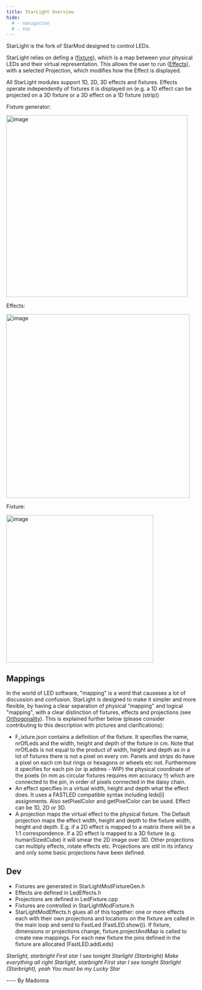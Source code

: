 ```yaml
---
title: StarLight Overview
hide:
  # - navigation
  # - toc
---
```


StarLight is the fork of StarMod designed to control LEDs.

StarLight relies on defing a ([fixture](/StarDocs/StarLightMod/StarLightModFixtureGenerator/)), which is a map between your physical LEDs and their virtual representation. This allows the user to run ([Effects](/StarDocs/StarLightMod/StarLightModEffects/)), with a selected Projection, which modifies how the Effect is displayed.

All StarLight modules support 1D, 2D, 3D effects and fixtures. Effects operate independently of fixtures it is displayed on (e.g. a 1D effect can be projected on a 3D fixture or a 3D effect on a 1D fixture (strip))

Fixture generator:

<img width="481" alt="image" src="https://github.com/ewowi/StarDocs/assets/138451817/06cc1d89-ce54-4feb-8023-581bfce16fbd">

Effects:

<img width="486" alt="image" src="https://github.com/ewowi/StarDocs/assets/138451817/7a4637e5-383a-4935-8057-9cd7ba64b427">

Fixture:

<img width="390" alt="image" src="https://github.com/ewowi/StarDocs/assets/138451817/59dc199c-6697-43f4-9a1b-f8413005aa5f">

## Mappings

In the world of LED software, "mapping" is a word that causeses a lot of discussion and confusion. StarLight is designed to make it simpler and more flexible, by having a clear separation of physical "mapping" and logical "mapping", with a clear distinction of fixtures, effects and projections (see [Orthogonality](/StarDocs/StarBase/StandardsAndGuidelines/)). This is explained further below (please consider contributing to this description with pictures and clarifications):

* F_ixture.json contains a definition of the fixture. It specifies the name, nrOfLeds and the width, height and depth of the fixture in cm. Note that nrOfLeds is not equal to the product of width, height and depth as in a lot of fixtures there is not a pixel on every cm. Panels and strips do have a pixel on each cm but rings or hexagons or wheels etc not. Furthermore it specifies for each pin (or ip addres - WIP) the physical coordinate of the pixels (in mm as circular fixtures requires mm accuracy !!) which are connected to the pin, in order of pixels connected in the daisy chain.
* An effect specifies in a virtual width, height and depth what the effect does. It uses a FASTLED compatible syntax including leds[i] assignments. Also setPixelColor and getPixelColor can be used. Effect can be 1D, 2D or 3D.
* A projection maps the virtual effect to the physical fixture. The Default projection maps the effect width, height and depth to the fixture width, height and depth. E.g. if a 2D effect is mapped to a matrix there will be a 1:1 correspondence. If a 2D effect is mapped to a 3D fixture (e.g. humanSizedCube) it will smear the 2D image over 3D. Other projections can multiply effects, rotate effects etc. Projections are still in its infancy and only some basic projections have been defined.

## Dev

* Fixtures are generated in StarLightModFixtureGen.h
* Effects are defined in LedEffects.h
* Projections are defined in LedFixture.cpp
* Fixtures are controlled in StarLightModFixture.h
* StarLightModEffects.h glues all of this together: one or more effects each with their own projections and locations on the fixture are called in the main loop and send to FastLed (FastLED.show()). If fixture, dimensions or projections change, fixture.projectAndMap is called to create new mappings. For each new fixture the pins defined in the fixture are allocated (FastLED.addLeds)

_Starlight, starbright
First star I see tonight
Starlight (Starbright)
Make everything all right
Starlight, starbright
First star I see tonight
Starlight (Starbright), yeah
You must be my Lucky Star_

---- By Madonna
